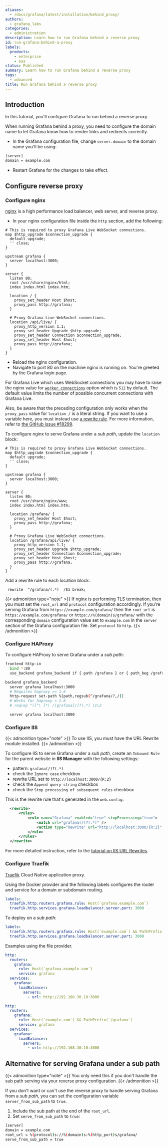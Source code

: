```yaml
---
aliases:
  - /docs/grafana/latest/installation/behind_proxy/
authors:
  - grafana_labs
categories:
  - administration
description: Learn how to run Grafana behind a reverse proxy
id: run-grafana-behind-a-proxy
labels:
  products:
    - enterprise
    - oss
status: Published
summary: Learn how to run Grafana behind a reverse proxy
tags:
  - advanced
title: Run Grafana behind a reverse proxy
---
```


## Introduction

In this tutorial, you'll configure Grafana to run behind a reverse proxy.

When running Grafana behind a proxy, you need to configure the domain name to let Grafana know how to render links and redirects correctly.

- In the Grafana configuration file, change `server.domain` to the domain name you'll be using:

```bash
[server]
domain = example.com
```

- Restart Grafana for the changes to take effect.

## Configure reverse proxy

### Configure nginx

[nginx](https://www.nginx.com) is a high performance load balancer, web server, and reverse proxy.

- In your nginx configuration file inside the `http` section, add the following:

```nginx
# This is required to proxy Grafana Live WebSocket connections.
map $http_upgrade $connection_upgrade {
  default upgrade;
  '' close;
}

upstream grafana {
  server localhost:3000;
}

server {
  listen 80;
  root /usr/share/nginx/html;
  index index.html index.htm;

  location / {
    proxy_set_header Host $host;
    proxy_pass http://grafana;
  }

  # Proxy Grafana Live WebSocket connections.
  location /api/live/ {
    proxy_http_version 1.1;
    proxy_set_header Upgrade $http_upgrade;
    proxy_set_header Connection $connection_upgrade;
    proxy_set_header Host $host;
    proxy_pass http://grafana;
  }
}
```

- Reload the nginx configuration.
- Navigate to port 80 on the machine nginx is running on.
  You're greeted by the Grafana login page.

For Grafana Live which uses WebSocket connections you may have to raise the nginx value for [`worker_connections`](https://nginx.org/en/docs/ngx_core_module.html#worker_connections) option which is `512` by default. The default value limits the number of possible concurrent connections with Grafana Live.

Also, be aware that the preceding configuration only works when the `proxy_pass` value for `location /` is a literal string.
If you want to use a variable here, you must instead use [a rewrite rule](https://www.nginx.com/blog/creating-nginx-rewrite-rules/).
For more information, refer to [the GitHub issue #18299](https://github.com/grafana/grafana/issues/18299).

To configure nginx to serve Grafana under a _sub path_, update the `location` block:

```nginx
# This is required to proxy Grafana Live WebSocket connections.
map $http_upgrade $connection_upgrade {
  default upgrade;
  '' close;
}

upstream grafana {
  server localhost:3000;
}

server {
  listen 80;
  root /usr/share/nginx/www;
  index index.html index.htm;

  location /grafana/ {
    proxy_set_header Host $host;
    proxy_pass http://grafana;
  }

  # Proxy Grafana Live WebSocket connections.
  location /grafana/api/live/ {
    proxy_http_version 1.1;
    proxy_set_header Upgrade $http_upgrade;
    proxy_set_header Connection $connection_upgrade;
    proxy_set_header Host $host;
    proxy_pass http://grafana;
  }
}
```

Add a rewrite rule to each location block:

```
 rewrite  ^/grafana/(.*)  /$1 break;
```

{{< admonition type="note" >}}
If nginx is performing TLS termination, then you must set the `root_url` and `protocol` configuration accordingly.
If you're serving Grafana from `https://example.com/grafana/` then the `root_url` is `https://example.com/grafana/` or `https://%(domain)s/grafana/` with the corresponding `domain` configuration value set to `example.com` in the `server` section of the Grafana configuration file.
Set `protocol` to `http`.
{{< /admonition >}}

### Configure HAProxy

To configure HAProxy to serve Grafana under a _sub path_:

```bash
frontend http-in
  bind *:80
  use_backend grafana_backend if { path /grafana } or { path_beg /grafana/ }

backend grafana_backend
  server grafana localhost:3000
  # Requires haproxy >= 1.6
  http-request set-path %[path,regsub(^/grafana/?,/)]
  # Works for haproxy < 1.6
  # reqrep ^([^\ ]*\ /)grafana[/]?(.*) \1\2

  server grafana localhost:3000
```

### Configure IIS

{{< admonition type="note" >}}
To use IIS, you must have the URL Rewrite module installed.
{{< /admonition >}}

To configure IIS to serve Grafana under a _sub path_, create an `Inbound Rule` for the parent website in **IIS Manager** with the following settings:

- pattern: `grafana(/)?(.*)`
- check the `Ignore case` checkbox
- rewrite URL set to `http://localhost:3000/{R:2}`
- check the `Append query string` checkbox
- check the `Stop processing of subsequent rules` checkbox

This is the rewrite rule that's generated in the `web.config`:

```xml
  <rewrite>
      <rules>
          <rule name="Grafana" enabled="true" stopProcessing="true">
              <match url="grafana(/)?(.*)" />
              <action type="Rewrite" url="http://localhost:3000/{R:2}" logRewrittenUrl="false" />
          </rule>
      </rules>
  </rewrite>
```

For more detailed instruction, refer to the [tutorial on IIS URL Rewrites](/tutorials/iis/).

### Configure Traefik

[Traefik](https://traefik.io/traefik/) Cloud Native application proxy.

Using the Docker provider and the following labels configures the router and service for a domain or subdomain routing.

```yaml
labels:
  traefik.http.routers.grafana.rule: Host(`grafana.example.com`)
  traefik.http.services.grafana.loadbalancer.server.port: 3000
```

To deploy on a _sub path_:

```yaml
labels:
  traefik.http.routers.grafana.rule: Host(`example.com`) && PathPrefix(`/grafana`)
  traefik.http.services.grafana.loadbalancer.server.port: 3000
```

Examples using the file provider.

```yaml
http:
  routers:
    grafana:
      rule: Host(`grafana.example.com`)
      service: grafana
  services:
    grafana:
      loadBalancer:
        servers:
          - url: http://192.168.30.10:3000
```

```yaml
http:
  routers:
    grafana:
      rule: Host(`example.com`) && PathPrefix(`/grafana`)
      service: grafana
  services:
    grafana:
      loadBalancer:
        servers:
          - url: http://192.168.30.10:3000
```

## Alternative for serving Grafana under a sub path

{{< admonition type="note" >}}
You only need this if you don't handle the sub path serving via your reverse proxy configuration.
{{< /admonition >}}

If you don't want or can't use the reverse proxy to handle serving Grafana from a _sub path_, you can set the configuration variable `server_from_sub_path` to `true`.

1. Include the sub path at the end of the `root_url`.
1. Set `serve_from_sub_path` to `true`:

```bash
[server]
domain = example.com
root_url = %(protocol)s://%(domain)s:%(http_port)s/grafana/
serve_from_sub_path = true
```
